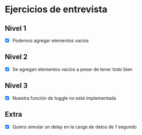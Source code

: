 # Ejercicios de entrevista

## Nivel 1
- [x] Podemos agregar elementos vacíos

## Nivel 2
- [x] Se agregan elementos vacíos a pesar de tener todo bien

## Nivel 3
- [x] Nuestra función de toggle no está implementada

## Extra
- [x] Quiero simular un delay en la carga de datos de 1 segundo
